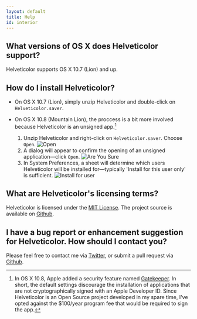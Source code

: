 ```yaml
---
layout: default
title: Help
id: interior
---
```


## What versions of OS X does Helveticolor support?

Helveticolor supports OS X 10.7 (Lion) and up.

## How do I install Helveticolor?

- On OS X 10.7 (Lion), simply unzip Helveticolor and double-click on `Helveticolor.saver`.

- On OS X 10.8 (Mountain Lion), the proccess is a bit more involved because Helveticolor
is an unsigned app.[^1]

  1. Unzip Helveticolor and right-click on `Helveticolor.saver`.  Choose `Open`. ![Open](/Helveticolor/img/helveticolor_open.png)
  2. A dialog will appear to confirm the opening of an unsigned application—click `Open`. ![Are You Sure](/Helveticolor/img/helveticolor_are_you_sure.png)
  3. In System Preferences, a sheet will determine which users Helveticolor will be installed for—typically 'Install for this user only' is sufficient. ![Install for user](/Helveticolor/img/helveticolor_install_for_user.png)

## What are Helveticolor's licensing terms?

Helveticolor is licensed under the [MIT License](http://opensource.org/licenses/mit-license.php).  The project source is available on [Github](https://github.com/pjbeardsley/Helveticolor).

## I have a bug report or enhancement suggestion for Helveticolor.  How should I contact you?

Please feel free to contact me via [Twitter](http://twitter.com/helveticolor), or submit a pull request via [Github](https://github.com/pjbeardsley/Helveticolor).

[^1]: In OS X 10.8, Apple added a security feature named
[Gatekeeper](http://www.apple.com/osx/what-is/security.html). In short, the default
settings discourage the installation of applications that are not cryptographically
signed with an Apple Developer ID. Since Helveticolor is an Open Source project
developed in my spare time, I've opted against the $100/year program fee that
would be required to sign the app.
